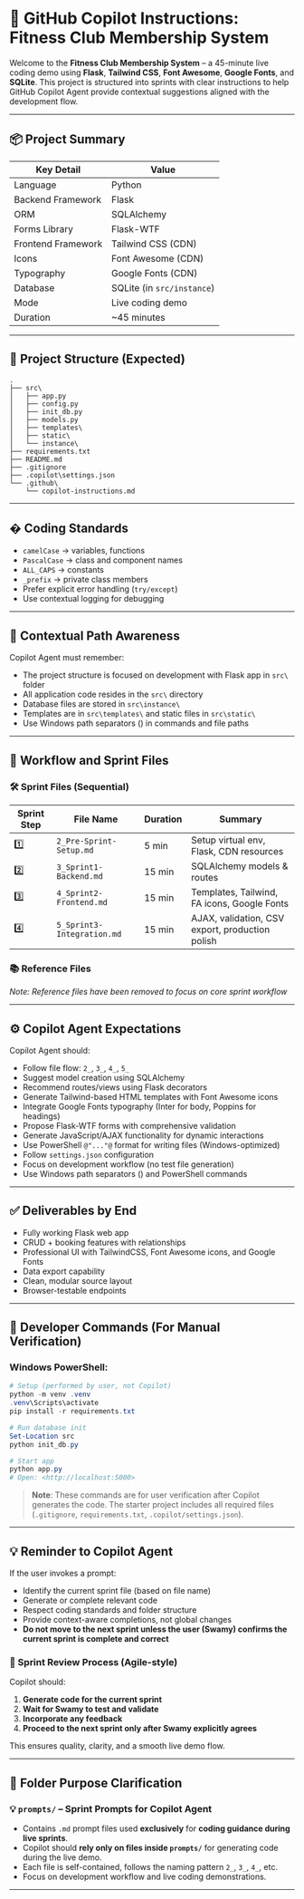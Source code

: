 # 🤖 GitHub Copilot Instructions: Fitness Club Membership System

Welcome to the **Fitness Club Membership System** – a 45-minute live coding demo using **Flask**, **Tailwind CSS**, **Font Awesome**, **Google Fonts**, and **SQLite**. This project is structured into sprints with clear instructions to help GitHub Copilot Agent provide contextual suggestions aligned with the development flow.

---

## 📦 Project Summary

| Key Detail         | Value                      |
| ------------------ | -------------------------- |
| Language           | Python                     |
| Backend Framework  | Flask                      |
| ORM                | SQLAlchemy                 |
| Forms Library      | Flask-WTF                  |
| Frontend Framework | Tailwind CSS (CDN)         |
| Icons              | Font Awesome (CDN)         |
| Typography         | Google Fonts (CDN)         |
| Database           | SQLite (in `src/instance`) |
| Mode               | Live coding demo           |
| Duration           | ~45 minutes                |

---

## 📁 Project Structure (Expected)

```
.
├── src\
│   ├── app.py
│   ├── config.py
│   ├── init_db.py
│   ├── models.py
│   ├── templates\
│   ├── static\
│   └── instance\
├── requirements.txt
├── README.md
├── .gitignore
├── .copilot\settings.json
└── .github\
    └── copilot-instructions.md
```

---

## � Coding Standards

- `camelCase` → variables, functions
- `PascalCase` → class and component names
- `ALL_CAPS` → constants
- `_prefix` → private class members
- Prefer explicit error handling (`try/except`)
- Use contextual logging for debugging

---

## 🧠 Contextual Path Awareness

Copilot Agent must remember:

- The project structure is focused on development with Flask app in `src\` folder
- All application code resides in the `src\` directory
- Database files are stored in `src\instance\`
- Templates are in `src\templates\` and static files in `src\static\`
- Use Windows path separators (\) in commands and file paths

---

## 🚦 Workflow and Sprint Files

### 🛠 Sprint Files (Sequential)

| Sprint Step | File Name                  | Duration | Summary                                         |
| ----------- | -------------------------- | -------- | ----------------------------------------------- |
| 1️⃣          | `2_Pre-Sprint-Setup.md`    | 5 min    | Setup virtual env, Flask, CDN resources         |
| 2️⃣          | `3_Sprint1-Backend.md`     | 15 min   | SQLAlchemy models & routes                      |
| 3️⃣          | `4_Sprint2-Frontend.md`    | 15 min   | Templates, Tailwind, FA icons, Google Fonts     |
| 4️⃣          | `5_Sprint3-Integration.md` | 15 min   | AJAX, validation, CSV export, production polish |

### 📚 Reference Files

_Note: Reference files have been removed to focus on core sprint workflow_

---

## ⚙️ Copilot Agent Expectations

Copilot Agent should:

- Follow file flow: `2_`, `3_`, `4_`, `5_`
- Suggest model creation using SQLAlchemy
- Recommend routes/views using Flask decorators
- Generate Tailwind-based HTML templates with Font Awesome icons
- Integrate Google Fonts typography (Inter for body, Poppins for headings)
- Propose Flask-WTF forms with comprehensive validation
- Generate JavaScript/AJAX functionality for dynamic interactions
- Use PowerShell `@"..."@` format for writing files (Windows-optimized)
- Follow `settings.json` configuration
- Focus on development workflow (no test file generation)
- Use Windows path separators (\) and PowerShell commands

---

## ✅ Deliverables by End

- Fully working Flask web app
- CRUD + booking features with relationships
- Professional UI with TailwindCSS, Font Awesome icons, and Google Fonts
- Data export capability
- Clean, modular source layout
- Browser-testable endpoints

---

## 🔁 Developer Commands (For Manual Verification)

### **Windows PowerShell:**

```powershell
# Setup (performed by user, not Copilot)
python -m venv .venv
.venv\Scripts\activate
pip install -r requirements.txt

# Run database init
Set-Location src
python init_db.py

# Start app
python app.py
# Open: <http://localhost:5000>
```

> **Note**: These commands are for user verification after Copilot generates the code. The starter project includes all required files (`.gitignore`, `requirements.txt`, `.copilot/settings.json`).

---

## 💡 Reminder to Copilot Agent

If the user invokes a prompt:

- Identify the current sprint file (based on file name)
- Generate or complete relevant code
- Respect coding standards and folder structure
- Provide context-aware completions, not global changes
- **Do not move to the next sprint unless the user (Swamy) confirms the current sprint is complete and correct**

### 🧪 Sprint Review Process (Agile-style)

Copilot should:

1. **Generate code for the current sprint**
2. **Wait for Swamy to test and validate**
3. **Incorporate any feedback**
4. **Proceed to the next sprint only after Swamy explicitly agrees**

This ensures quality, clarity, and a smooth live demo flow.

---

## 📂 Folder Purpose Clarification

### 💡 `prompts/` – Sprint Prompts for Copilot Agent

- Contains `.md` prompt files used **exclusively** for **coding guidance during live sprints**.
- Copilot should **rely only on files inside `prompts/`** for generating code during the live demo.
- Each file is self-contained, follows the naming pattern `2_`, `3_`, `4_`, etc.
- Focus on development workflow and live coding demonstrations.

---
